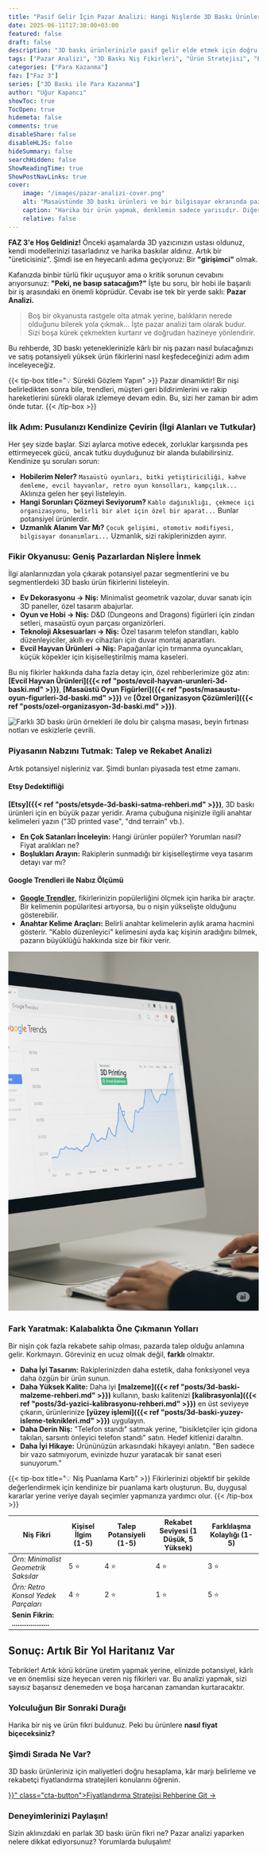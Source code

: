 ```yaml
---
title: "Pasif Gelir İçin Pazar Analizi: Hangi Nişlerde 3D Baskı Ürünleri Satılır?"
date: 2025-06-11T17:30:00+03:00
featured: false
draft: false
description: "3D baskı ürünlerinizle pasif gelir elde etmek için doğru nişi nasıl bulursunuz? Pazar analizi yöntemleri, satış potansiyeli yüksek nişler ve kârlı ürün fikirleri rehberi."
tags: ["Pazar Analizi", "3D Baskı Niş Fikirleri", "Ürün Stratejisi", "E-ticaret", "Pasif Gelir", "Niş Pazarlar", "Ürün Fikirleri", "Rekabet Analizi", "Girişimcilik"]
categories: ["Para Kazanma"]
faz: ["Faz 3"]
series: ["3D Baskı ile Para Kazanma"]
author: "Uğur Kapancı"
showToc: true
TocOpen: true
hidemeta: false
comments: true
disableShare: false
disableHLJS: false
hideSummary: false
searchHidden: false
ShowReadingTime: true
ShowPostNavLinks: true
cover:
    image: "/images/pazar-analizi-cover.png"
    alt: "Masaüstünde 3D baskı ürünleri ve bir bilgisayar ekranında pazar grafikleri"
    caption: "Harika bir ürün yapmak, denklemin sadece yarısıdır. Diğer yarısı ise o ürünü isteyecek doğru insanları bulmaktır."
    relative: false
---
```


**FAZ 3'e Hoş Geldiniz!** Önceki aşamalarda 3D yazıcınızın ustası oldunuz, kendi modellerinizi tasarladınız ve harika baskılar aldınız. Artık bir "üreticisiniz". Şimdi ise en heyecanlı adıma geçiyoruz: Bir **"girişimci"** olmak.

Kafanızda binbir türlü fikir uçuşuyor ama o kritik sorunun cevabını arıyorsunuz: **"Peki, ne basıp satacağım?"** İşte bu soru, bir hobi ile başarılı bir iş arasındaki en önemli köprüdür. Cevabı ise tek bir yerde saklı: **Pazar Analizi.**

> Boş bir okyanusta rastgele olta atmak yerine, balıkların nerede olduğunu bilerek yola çıkmak... İşte pazar analizi tam olarak budur. Sizi boşa kürek çekmekten kurtarır ve doğrudan hazineye yönlendirir.

Bu rehberde, 3D baskı yeteneklerinizle kârlı bir niş pazarı nasıl bulacağınızı ve satış potansiyeli yüksek ürün fikirlerini nasıl keşfedeceğinizi adım adım inceleyeceğiz.

{{< tip-box title="💡 Sürekli Gözlem Yapın" >}}
Pazar dinamiktir! Bir nişi belirledikten sonra bile, trendleri, müşteri geri bildirimlerini ve rakip hareketlerini sürekli olarak izlemeye devam edin. Bu, sizi her zaman bir adım önde tutar.
{{< /tip-box >}}

### İlk Adım: Pusulanızı Kendinize Çevirin (İlgi Alanları ve Tutkular)

Her şey sizde başlar. Sizi aylarca motive edecek, zorluklar karşısında pes ettirmeyecek gücü, ancak tutku duyduğunuz bir alanda bulabilirsiniz. Kendinize şu soruları sorun:

* **Hobilerim Neler?** `Masaüstü oyunları, bitki yetiştiriciliği, kahve demleme, evcil hayvanlar, retro oyun konsolları, kampçılık...` Aklınıza gelen her şeyi listeleyin.
* **Hangi Sorunları Çözmeyi Seviyorum?** `Kablo dağınıklığı, çekmece içi organizasyonu, belirli bir alet için özel bir aparat...` Bunlar potansiyel ürünlerdir.
* **Uzmanlık Alanım Var Mı?** `Çocuk gelişimi, otomotiv modifiyesi, bilgisayar donanımları...` Uzmanlık, sizi rakiplerinizden ayırır.

### Fikir Okyanusu: Geniş Pazarlardan Nişlere İnmek

İlgi alanlarınızdan yola çıkarak potansiyel pazar segmentlerini ve bu segmentlerdeki 3D baskı ürün fikirlerini listeleyin.

* **Ev Dekorasyonu -> Niş:** Minimalist geometrik vazolar, duvar sanatı için 3D paneller, özel tasarım abajurlar.
* **Oyun ve Hobi -> Niş:** D&D (Dungeons and Dragons) figürleri için zindan setleri, masaüstü oyun parçası organizörleri.
* **Teknoloji Aksesuarları -> Niş:** Özel tasarım telefon standları, kablo düzenleyiciler, akıllı ev cihazları için duvar montaj aparatları.
* **Evcil Hayvan Ürünleri -> Niş:** Papağanlar için tırmanma oyuncakları, küçük köpekler için kişiselleştirilmiş mama kaseleri.

Bu niş fikirler hakkında daha fazla detay için, özel rehberlerimize göz atın: **[Evcil Hayvan Ürünleri]({{< ref "posts/evcil-hayvan-urunleri-3d-baski.md" >}})**, **[Masaüstü Oyun Figürleri]({{< ref "posts/masaustu-oyun-figurleri-3d-baski.md" >}})** ve **[Özel Organizasyon Çözümleri]({{< ref "posts/ozel-organizasyon-3d-baski.md" >}})**.

![Farklı 3D baskı ürün örnekleri ile dolu bir çalışma masası, beyin fırtınası notları ve eskizlerle çevrili.](/images/pazar-analizi-brainstorming.png "Yeni ürün fikirleri için beyin fırtınası yaparken.")

### Piyasanın Nabzını Tutmak: Talep ve Rekabet Analizi

Artık potansiyel nişleriniz var. Şimdi bunları piyasada test etme zamanı.

#### Etsy Dedektifliği

**[Etsy]({{< ref "posts/etsyde-3d-baski-satma-rehberi.md" >}})**, 3D baskı ürünleri için en büyük pazar yeridir. Arama çubuğuna nişinizle ilgili anahtar kelimeleri yazın ("3D printed vase", "dnd terrain" vb.).
* **En Çok Satanları İnceleyin:** Hangi ürünler popüler? Yorumları nasıl? Fiyat aralıkları ne?
* **Boşlukları Arayın:** Rakiplerin sunmadığı bir kişiselleştirme veya tasarım detayı var mı?

#### Google Trendleri ile Nabız Ölçümü
* **[Google Trendler](https://trends.google.com)**, fikirlerinizin popülerliğini ölçmek için harika bir araçtır. Bir kelimenin popülaritesi artıyorsa, bu o nişin yükselişte olduğunu gösterebilir.
* **Anahtar Kelime Araçları:** Belirli anahtar kelimelerin aylık arama hacmini gösterir. "Kablo düzenleyici" kelimesini ayda kaç kişinin aradığını bilmek, pazarın büyüklüğü hakkında size bir fikir verir.

![Bir bilgisayar ekranında Google Trends grafikleri, arama terimlerinin popülerliğini gösteriyor.](/images/pazar-analizi-google-trends.png "Google Trends ve anahtar kelime analizi ile pazar araştırması.")

### Fark Yaratmak: Kalabalıkta Öne Çıkmanın Yolları

Bir nişin çok fazla rekabete sahip olması, pazarda talep olduğu anlamına gelir. Korkmayın. Göreviniz en ucuz olmak değil, **farklı** olmaktır.

* **Daha İyi Tasarım:** Rakiplerinizden daha estetik, daha fonksiyonel veya daha özgün bir ürün sunun.
* **Daha Yüksek Kalite:** Daha iyi **[malzeme]({{< ref "posts/3d-baski-malzeme-rehberi.md" >}})** kullanın, baskı kalitenizi **[kalibrasyonla]({{< ref "posts/3d-yazici-kalibrasyonu-rehberi.md" >}})** en üst seviyeye çıkarın, ürünlerinize **[yüzey işlemi]({{< ref "posts/3d-baski-yuzey-isleme-teknikleri.md" >}})** uygulayın.
* **Daha Derin Niş:** "Telefon standı" satmak yerine, "bisikletçiler için gidona takılan, sarsıntı önleyici telefon standı" satın. Hedef kitlenizi daraltın.
* **Daha İyi Hikaye:** Ürününüzün arkasındaki hikayeyi anlatın. "Ben sadece bir vazo satmıyorum, evinizde huzur yaratacak bir sanat eseri sunuyorum."

{{< tip-box title="💡 Niş Puanlama Kartı" >}}
Fikirlerinizi objektif bir şekilde değerlendirmek için kendinize bir puanlama kartı oluşturun. Bu, duygusal kararlar yerine veriye dayalı seçimler yapmanıza yardımcı olur.
{{< /tip-box >}}

<table class="summary-table">
    <thead>
        <tr>
            <th>Niş Fikri</th>
            <th>Kişisel İlgim (1-5)</th>
            <th>Talep Potansiyeli (1-5)</th>
            <th>Rekabet Seviyesi (1 Düşük, 5 Yüksek)</th>
            <th>Farklılaşma Kolaylığı (1-5)</th>
        </tr>
    </thead>
    <tbody>
        <tr>
            <td><i>Örn: Minimalist Geometrik Saksılar</i></td>
            <td>5 ⭐</td>
            <td>4 ⭐</td>
            <td>4 ⭐</td>
            <td>3 ⭐</td>
        </tr>
        <tr>
            <td><i>Örn: Retro Konsol Yedek Parçaları</i></td>
            <td>4 ⭐</td>
            <td>2 ⭐</td>
            <td>1 ⭐</td>
            <td>5 ⭐</td>
        </tr>
        <tr>
            <td><b>Senin Fikrin: ....................</b></td>
            <td></td>
            <td></td>
            <td></td>
            <td></td>
        </tr>
    </tbody>
</table>

## Sonuç: Artık Bir Yol Haritanız Var

Tebrikler! Artık körü körüne üretim yapmak yerine, elinizde potansiyel, kârlı ve en önemlisi size heyecan veren niş fikirleri var. Bu analizi yapmak, sizi sayısız başarısız denemeden ve boşa harcanan zamandan kurtaracaktır.

### Yolculuğun Bir Sonraki Durağı

Harika bir niş ve ürün fikri buldunuz. Peki bu ürünlere **nasıl fiyat biçeceksiniz?**

<div class="post-cta-box">
<h3>Şimdi Sırada Ne Var?</h3>
<p>3D baskı ürünleriniz için maliyetleri doğru hesaplama, kâr marjı belirleme ve rekabetçi fiyatlandırma stratejileri konularını öğrenin.</p>
<a href="{{< ref "posts/fiyatlandirma-stratejisi-rehberi.md" >}}" class="cta-button">Fiyatlandırma Stratejisi Rehberine Git →</a>
</div>

### Deneyimlerinizi Paylaşın!
Sizin aklınızdaki en parlak 3D baskı ürün fikri ne? Pazar analizi yaparken nelere dikkat ediyorsunuz? Yorumlarda buluşalım!